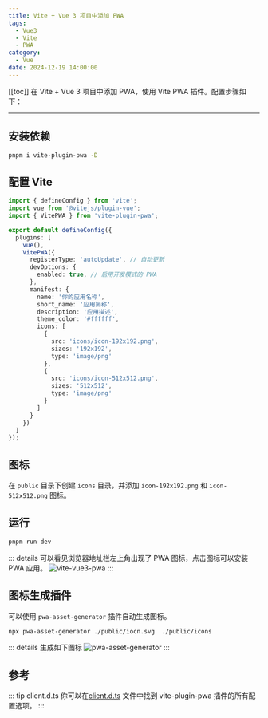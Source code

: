 ```yaml
---
title: Vite + Vue 3 项目中添加 PWA
tags:
  - Vue3
  - Vite
  - PWA
category:
  - Vue
date: 2024-12-19 14:00:00
---
```

[[toc]]
在 Vite + Vue 3 项目中添加 PWA，使用 Vite PWA 插件。配置步骤如下：

---
## 安装依赖

```bash
pnpm i vite-plugin-pwa -D
```

## 配置 Vite
```ts
import { defineConfig } from 'vite';
import vue from '@vitejs/plugin-vue';
import { VitePWA } from 'vite-plugin-pwa';

export default defineConfig({
  plugins: [
    vue(),
    VitePWA({
      registerType: 'autoUpdate', // 自动更新
      devOptions: {
        enabled: true, // 启用开发模式的 PWA
      },
      manifest: {
        name: '你的应用名称',
        short_name: '应用简称',
        description: '应用描述',
        theme_color: '#ffffff',
        icons: [
          {
            src: 'icons/icon-192x192.png',
            sizes: '192x192',
            type: 'image/png'
          },
          {
            src: 'icons/icon-512x512.png',
            sizes: '512x512',
            type: 'image/png'
          }
        ]
      }
    })
  ]
});
```

## 图标
在 `public` 目录下创建 `icons` 目录，并添加 `icon-192x192.png` 和 `icon-512x512.png` 图标。

## 运行
```bash
pnpm run dev
```

::: details 可以看见浏览器地址栏左上角出现了 PWA 图标，点击图标可以安装 PWA 应用。
![vite-vue3-pwa](/posts/pwa.png)
:::

## 图标生成插件
可以使用 `pwa-asset-generator` 插件自动生成图标。

```bash
npx pwa-asset-generator ./public/iocn.svg  ./public/icons 
```

::: details 生成如下图标
![pwa-asset-generator](/posts/pwa-asset-generator.png)
:::

## 参考
::: tip client.d.ts
你可以在[client.d.ts](https://github.com/vite-pwa/vite-plugin-pwa/blob/main/src/types.ts) 文件中找到 vite-plugin-pwa 插件的所有配置选项。
:::